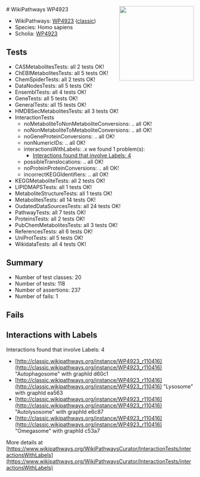 <img style="float: right; width: 200px" src="https://upload.wikimedia.org/wikipedia/commons/thumb/8/83/Wplogo_with_text_500.png/640px-Wplogo_with_text_500.png" />
# WikiPathways WP4923

* WikiPathways: [WP4923](https://wikipathways.org/pathways/WP4923) ([classic](https://classic.wikipathways.org/instance/WP4923))
* Species: Homo sapiens
* Scholia: [WP4923](https://scholia.toolforge.org/wikipathways/WP4923)
## Tests
* CASMetabolitesTests: all 2 tests OK!
* ChEBIMetabolitesTests: all 5 tests OK!
* ChemSpiderTests: all 2 tests OK!
* DataNodesTests: all 5 tests OK!
* EnsemblTests: all 4 tests OK!
* GeneTests: all 5 tests OK!
* GeneralTests: all 15 tests OK!
* HMDBSecMetabolitesTests: all 3 tests OK!
* InteractionTests
    * noMetaboliteToNonMetaboliteConversions: .. all OK!
    * noNonMetaboliteToMetaboliteConversions: .. all OK!
    * noGeneProteinConversions: .. all OK!
    * nonNumericIDs: .. all OK!
    * interactionsWithLabels: .x we found 1 problem(s):
        * [Interactions found that involve Labels: 4](#630d267b)
    * possibleTranslocations: .. all OK!
    * noProteinProteinConversions: .. all OK!
    * incorrectKEGGIdentifiers: .. all OK!
* KEGGMetaboliteTests: all 2 tests OK!
* LIPIDMAPSTests: all 1 tests OK!
* MetaboliteStructureTests: all 1 tests OK!
* MetabolitesTests: all 14 tests OK!
* OudatedDataSourcesTests: all 24 tests OK!
* PathwayTests: all 7 tests OK!
* ProteinsTests: all 2 tests OK!
* PubChemMetabolitesTests: all 3 tests OK!
* ReferencesTests: all 6 tests OK!
* UniProtTests: all 5 tests OK!
* WikidataTests: all 4 tests OK!


## Summary

* Number of test classes: 20
* Number of tests: 118
* Number of assertions: 237
* Number of fails: 1

## Fails

<a name="630d267b" />

## Interactions with Labels

Interactions found that involve Labels: 4

* [http://classic.wikipathways.org/instance/WP4923_r110416](http://classic.wikipathways.org/instance/WP4923_r110416) "Autophagosome" with graphId d60c1
* [http://classic.wikipathways.org/instance/WP4923_r110416](http://classic.wikipathways.org/instance/WP4923_r110416) "Lysosome" with graphId ea563
* [http://classic.wikipathways.org/instance/WP4923_r110416](http://classic.wikipathways.org/instance/WP4923_r110416) "Autolysosome" with graphId e6c87
* [http://classic.wikipathways.org/instance/WP4923_r110416](http://classic.wikipathways.org/instance/WP4923_r110416) "Omegasome" with graphId c53a7


More details at [https://www.wikipathways.org/WikiPathwaysCurator/InteractionTests/interactionsWithLabels](https://www.wikipathways.org/WikiPathwaysCurator/InteractionTests/interactionsWithLabels)

